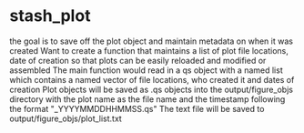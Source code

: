 # stash_plot


the goal is to save off the plot object and maintain metadata on when it was created
Want to create a function that maintains a list of plot file locations, date of creation so that plots can be easily reloaded and modified or assembled
The main function would read in a qs object with a named list which contains a named vector of file locations, who created it and dates of creation
Plot objects will be saved as .qs objects into the output/figure_objs directory with the plot name as the file name and the timestamp following the format "_YYYYMMDDHHMMSS.qs"
The text file will be saved to output/figure_objs/plot_list.txt
